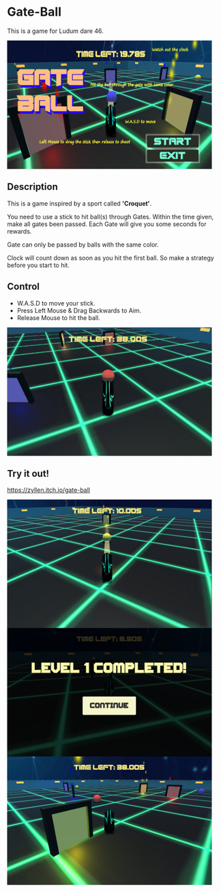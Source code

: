 # Gate-Ball
 This is a game for Ludum dare 46.

<img src="https://github.com/ZyllenGames/Gate-Ball/blob/master/ScreenShots/MainMenuFinal.png" width = "480" height = "300" div align=center />

## Description

This is a game inspired by a sport called **'Croquet'**. 

You need to use a stick to hit ball(s) through Gates. Within the time given, make all gates been passed. Each Gate will give you some seconds for rewards.

Gate can only be passed by balls with the same color.

Clock will count down as soon as you hit the first ball. So make a strategy before you start to hit.


## Control

- W.A.S.D to move your stick.
- Press Left Mouse & Drag Backwards to Aim.
- Release Mouse to hit the ball.

<img src="https://github.com/ZyllenGames/Gate-Ball/blob/master/ScreenShots/HitBall.gif" width = "480" height = "300" div align=center />


## Try it out!
https://zyllen.itch.io/gate-ball

<img src="https://github.com/ZyllenGames/Gate-Ball/blob/master/ScreenShots/ScreenShot1.png" width = "480" height = "300" div align=center />

<img src="https://github.com/ZyllenGames/Gate-Ball/blob/master/ScreenShots/ScreenShot2.png" width = "480" height = "300" div align=center />

<img src="https://github.com/ZyllenGames/Gate-Ball/blob/master/ScreenShots/ScreenShot3.png" width = "480" height = "300" div align=center />
